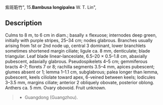 紫斑簕竹",
15.**Bambusa longipalea** W. T. Lin",

## Description
Culms to 8 m, to 6 cm in diam.; basally ± flexuose; internodes deep green, initially with purple stripes, 25–34 cm; nodes glabrous. Branches usually arising from 1st or 2nd node up, central 3 dominant, lower branchlets sometimes shortened margin ciliate; ligule ca. 8 mm, denticulate; blade triangular. Leaf blade linear-lanceolate, 6.5–20 × 0.5–1.8 cm, abaxially pubescent, adaxially glabrous. Pseudospikelets 4–5 cm; gemmiferous bracts 4–7; florets 7 or 8; rachilla segments 3.5–4 mm, apices pubescent; glumes absent or 1; lemma 1–1.1 cm, subglabrous; palea longer than lemma, pubescent, keels ciliolate toward apex, 6-veined between keels; lodicules 3–3.5 mm, margins ciliate; anterior 2 obliquely obovate, posterior oblong. Anthers ca. 5 mm. Ovary obovoid. Fruit unknown.

> * Guangdong (Guangzhou).
